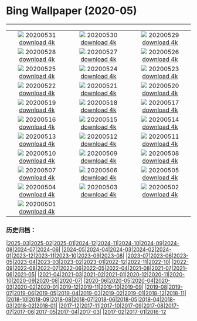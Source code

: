 # Bing Wallpaper (2020-05)
**************
| | | |
|:-:|:-:|:-:|
| ![](https://www.bing.com/th?id=OHR.GreatReefDay_ZH-CN1185297376_1920x1080.jpg) 20200531 [download 4k](https://www.bing.com/th?id=OHR.GreatReefDay_ZH-CN1185297376_UHD.jpg) | ![](https://www.bing.com/th?id=OHR.WolfPup_ZH-CN1074513906_1920x1080.jpg) 20200530 [download 4k](https://www.bing.com/th?id=OHR.WolfPup_ZH-CN1074513906_UHD.jpg) | ![](https://www.bing.com/th?id=OHR.SantaCruzRiver_ZH-CN0935957996_1920x1080.jpg) 20200529 [download 4k](https://www.bing.com/th?id=OHR.SantaCruzRiver_ZH-CN0935957996_UHD.jpg) |
| ![](https://www.bing.com/th?id=OHR.MarleyBeach_ZH-CN0404372814_1920x1080.jpg) 20200528 [download 4k](https://www.bing.com/th?id=OHR.MarleyBeach_ZH-CN0404372814_UHD.jpg) | ![](https://www.bing.com/th?id=OHR.OldManWhiskers_ZH-CN9321160932_1920x1080.jpg) 20200527 [download 4k](https://www.bing.com/th?id=OHR.OldManWhiskers_ZH-CN9321160932_UHD.jpg) | ![](https://www.bing.com/th?id=OHR.EvergladesShowers_ZH-CN9209435866_1920x1080.jpg) 20200526 [download 4k](https://www.bing.com/th?id=OHR.EvergladesShowers_ZH-CN9209435866_UHD.jpg) |
| ![](https://www.bing.com/th?id=OHR.CheetahCubs_ZH-CN8863575385_1920x1080.jpg) 20200525 [download 4k](https://www.bing.com/th?id=OHR.CheetahCubs_ZH-CN8863575385_UHD.jpg) | ![](https://www.bing.com/th?id=OHR.TulipFieldsDE_ZH-CN8685077552_1920x1080.jpg) 20200524 [download 4k](https://www.bing.com/th?id=OHR.TulipFieldsDE_ZH-CN8685077552_UHD.jpg) | ![](https://www.bing.com/th?id=OHR.GreenanMaze_ZH-CN7987019078_1920x1080.jpg) 20200523 [download 4k](https://www.bing.com/th?id=OHR.GreenanMaze_ZH-CN7987019078_UHD.jpg) |
| ![](https://www.bing.com/th?id=OHR.SunSalutation_ZH-CN7833986255_1920x1080.jpg) 20200522 [download 4k](https://www.bing.com/th?id=OHR.SunSalutation_ZH-CN7833986255_UHD.jpg) | ![](https://www.bing.com/th?id=OHR.ReichenbachFalls_ZH-CN7578535270_1920x1080.jpg) 20200521 [download 4k](https://www.bing.com/th?id=OHR.ReichenbachFalls_ZH-CN7578535270_UHD.jpg) | ![](https://www.bing.com/th?id=OHR.PoppyDeer_ZH-CN8317016056_1920x1080.jpg) 20200520 [download 4k](https://www.bing.com/th?id=OHR.PoppyDeer_ZH-CN8317016056_UHD.jpg) |
| ![](https://www.bing.com/th?id=OHR.LavenderBee_ZH-CN0499654521_1920x1080.jpg) 20200519 [download 4k](https://www.bing.com/th?id=OHR.LavenderBee_ZH-CN0499654521_UHD.jpg) | ![](https://www.bing.com/th?id=OHR.RoaringFork_ZH-CN0315142196_1920x1080.jpg) 20200518 [download 4k](https://www.bing.com/th?id=OHR.RoaringFork_ZH-CN0315142196_UHD.jpg) | ![](https://www.bing.com/th?id=OHR.ElephantHerd_ZH-CN0652209931_1920x1080.jpg) 20200517 [download 4k](https://www.bing.com/th?id=OHR.ElephantHerd_ZH-CN0652209931_UHD.jpg) |
| ![](https://www.bing.com/th?id=OHR.LofotenIslands_ZH-CN0114482586_1920x1080.jpg) 20200516 [download 4k](https://www.bing.com/th?id=OHR.LofotenIslands_ZH-CN0114482586_UHD.jpg) | ![](https://www.bing.com/th?id=OHR.LacMidi_ZH-CN9682566554_1920x1080.jpg) 20200515 [download 4k](https://www.bing.com/th?id=OHR.LacMidi_ZH-CN9682566554_UHD.jpg) | ![](https://www.bing.com/th?id=OHR.NorthRimOpens_ZH-CN9513300299_1920x1080.jpg) 20200514 [download 4k](https://www.bing.com/th?id=OHR.NorthRimOpens_ZH-CN9513300299_UHD.jpg) |
| ![](https://www.bing.com/th?id=OHR.BaliRiceHarvest_ZH-CN9267319542_1920x1080.jpg) 20200513 [download 4k](https://www.bing.com/th?id=OHR.BaliRiceHarvest_ZH-CN9267319542_UHD.jpg) | ![](https://www.bing.com/th?id=OHR.MooseWatching_ZH-CN9115714564_1920x1080.jpg) 20200512 [download 4k](https://www.bing.com/th?id=OHR.MooseWatching_ZH-CN9115714564_UHD.jpg) | ![](https://www.bing.com/th?id=OHR.SeagullsChat_ZH-CN8973709588_1920x1080.jpg) 20200511 [download 4k](https://www.bing.com/th?id=OHR.SeagullsChat_ZH-CN8973709588_UHD.jpg) |
| ![](https://www.bing.com/th?id=OHR.OldPatriarchTree_ZH-CN8818146190_1920x1080.jpg) 20200510 [download 4k](https://www.bing.com/th?id=OHR.OldPatriarchTree_ZH-CN8818146190_UHD.jpg) | ![](https://www.bing.com/th?id=OHR.ZebraMom_ZH-CN8693599520_1920x1080.jpg) 20200509 [download 4k](https://www.bing.com/th?id=OHR.ZebraMom_ZH-CN8693599520_UHD.jpg) | ![](https://www.bing.com/th?id=OHR.BarnOwlMigration_ZH-CN8579914070_1920x1080.jpg) 20200508 [download 4k](https://www.bing.com/th?id=OHR.BarnOwlMigration_ZH-CN8579914070_UHD.jpg) |
| ![](https://www.bing.com/th?id=OHR.AdelaideVineyard_ZH-CN8408417885_1920x1080.jpg) 20200507 [download 4k](https://www.bing.com/th?id=OHR.AdelaideVineyard_ZH-CN8408417885_UHD.jpg) | ![](https://www.bing.com/th?id=OHR.WildflowerWeek_ZH-CN4593499387_1920x1080.jpg) 20200506 [download 4k](https://www.bing.com/th?id=OHR.WildflowerWeek_ZH-CN4593499387_UHD.jpg) | ![](https://www.bing.com/th?id=OHR.SiegeofCusco_ZH-CN9108219313_1920x1080.jpg) 20200505 [download 4k](https://www.bing.com/th?id=OHR.SiegeofCusco_ZH-CN9108219313_UHD.jpg) |
| ![](https://www.bing.com/th?id=OHR.CordovanCourts_ZH-CN8989880218_1920x1080.jpg) 20200504 [download 4k](https://www.bing.com/th?id=OHR.CordovanCourts_ZH-CN8989880218_UHD.jpg) | ![](https://www.bing.com/th?id=OHR.LastJedi_ZH-CN8789881870_1920x1080.jpg) 20200503 [download 4k](https://www.bing.com/th?id=OHR.LastJedi_ZH-CN8789881870_UHD.jpg) | ![](https://www.bing.com/th?id=OHR.LaughingOwl_ZH-CN8548558025_1920x1080.jpg) 20200502 [download 4k](https://www.bing.com/th?id=OHR.LaughingOwl_ZH-CN8548558025_UHD.jpg) |
| ![](https://www.bing.com/th?id=OHR.KasbahRoses_ZH-CN8429310380_1920x1080.jpg) 20200501 [download 4k](https://www.bing.com/th?id=OHR.KasbahRoses_ZH-CN8429310380_UHD.jpg) |  |  |

### 历史归档：

|[2025-03](/../2025-03/2025-03.md)|[2025-02](/../2025-02/2025-02.md)|[2025-01](/../2025-01/2025-01.md)|[2024-12](/../2024-12/2024-12.md)|[2024-11](/../2024-11/2024-11.md)|[2024-10](/../2024-10/2024-10.md)|[2024-09](/../2024-09/2024-09.md)|[2024-08](/../2024-08/2024-08.md)|[2024-07](/../2024-07/2024-07.md)|[2024-06](/../2024-06/2024-06.md)|
|[2024-05](/../2024-05/2024-05.md)|[2024-04](/../2024-04/2024-04.md)|[2024-03](/../2024-03/2024-03.md)|[2024-02](/../2024-02/2024-02.md)|[2024-01](/../2024-01/2024-01.md)|[2023-12](/../2023-12/2023-12.md)|[2023-11](/../2023-11/2023-11.md)|[2023-10](/../2023-10/2023-10.md)|[2023-09](/../2023-09/2023-09.md)|[2023-08](/../2023-08/2023-08.md)|
|[2023-07](/../2023-07/2023-07.md)|[2023-06](/../2023-06/2023-06.md)|[2023-05](/../2023-05/2023-05.md)|[2023-04](/../2023-04/2023-04.md)|[2023-03](/../2023-03/2023-03.md)|[2023-02](/../2023-02/2023-02.md)|[2023-01](/../2023-01/2023-01.md)|[2022-12](/../2022-12/2022-12.md)|[2022-11](/../2022-11/2022-11.md)|[2022-10](/../2022-10/2022-10.md)|
|[2022-09](/../2022-09/2022-09.md)|[2022-08](/../2022-08/2022-08.md)|[2022-07](/../2022-07/2022-07.md)|[2022-06](/../2022-06/2022-06.md)|[2022-05](/../2022-05/2022-05.md)|[2022-04](/../2022-04/2022-04.md)|[2021-08](/../2021-08/2021-08.md)|[2021-07](/../2021-07/2021-07.md)|[2021-06](/../2021-06/2021-06.md)|[2021-05](/../2021-05/2021-05.md)|
|[2021-04](/../2021-04/2021-04.md)|[2021-03](/../2021-03/2021-03.md)|[2021-02](/../2021-02/2021-02.md)|[2021-01](/../2021-01/2021-01.md)|[2020-12](/../2020-12/2020-12.md)|[2020-11](/../2020-11/2020-11.md)|[2020-10](/../2020-10/2020-10.md)|[2020-09](/../2020-09/2020-09.md)|[2020-08](/../2020-08/2020-08.md)|[2020-07](/../2020-07/2020-07.md)|
|[2020-06](/../2020-06/2020-06.md)|[2020-05](/2020-05.md)|[2020-04](/../2020-04/2020-04.md)|[2020-03](/../2020-03/2020-03.md)|[2020-02](/../2020-02/2020-02.md)|[2020-01](/../2020-01/2020-01.md)|[2019-12](/../2019-12/2019-12.md)|[2019-11](/../2019-11/2019-11.md)|[2019-10](/../2019-10/2019-10.md)|[2019-09](/../2019-09/2019-09.md)|
|[2019-08](/../2019-08/2019-08.md)|[2019-07](/../2019-07/2019-07.md)|[2019-06](/../2019-06/2019-06.md)|[2019-05](/../2019-05/2019-05.md)|[2019-04](/../2019-04/2019-04.md)|[2019-03](/../2019-03/2019-03.md)|[2019-02](/../2019-02/2019-02.md)|[2019-01](/../2019-01/2019-01.md)|[2018-12](/../2018-12/2018-12.md)|[2018-11](/../2018-11/2018-11.md)|
|[2018-10](/../2018-10/2018-10.md)|[2018-09](/../2018-09/2018-09.md)|[2018-08](/../2018-08/2018-08.md)|[2018-07](/../2018-07/2018-07.md)|[2018-06](/../2018-06/2018-06.md)|[2018-05](/../2018-05/2018-05.md)|[2018-04](/../2018-04/2018-04.md)|[2018-03](/../2018-03/2018-03.md)|[2018-02](/../2018-02/2018-02.md)|[2018-01](/../2018-01/2018-01.md)|
|[2017-12](/../2017-12/2017-12.md)|[2017-11](/../2017-11/2017-11.md)|[2017-10](/../2017-10/2017-10.md)|[2017-09](/../2017-09/2017-09.md)|[2017-08](/../2017-08/2017-08.md)|[2017-07](/../2017-07/2017-07.md)|[2017-06](/../2017-06/2017-06.md)|[2017-05](/../2017-05/2017-05.md)|[2017-04](/../2017-04/2017-04.md)|[2017-03](/../2017-03/2017-03.md)|
|[2017-02](/../2017-02/2017-02.md)|[2017-01](/../2017-01/2017-01.md)|[2016-12](/../2016-12/2016-12.md)